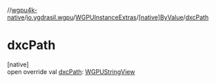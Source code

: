 //[wgpu4k-native](../../../../index.md)/[io.ygdrasil.wgpu](../../index.md)/[WGPUInstanceExtras](../index.md)/[[native]ByValue](index.md)/[dxcPath](dxc-path.md)

# dxcPath

[native]\
open override val [dxcPath](dxc-path.md): [WGPUStringView](../../-w-g-p-u-string-view/index.md)